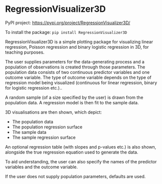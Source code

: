 # RegressionVisualizer3D

PyPI project: https://pypi.org/project/RegressionVisualizer3D/

To install the package: `pip install RegressionVisualizer3D`

RegressionVisualizer3D is a simple plotting package for visualizing linear regression, Poisson regression and binary logistic regression in 3D, for teaching purposes.

The user supplies parameters for the data-generating process and a population of observations is created through those parameters. The population data consists of two continuous predictor variables and one outcome variable. The type of outcome variable depends on the type of regression model being visualized (continuous for linear regression, binary for logistic regression etc.)..

A random sample (of a size specified by the user) is drawn from the population data. A regression model is then fit to the sample data.

3D visualisations are then shown, which depict:

* The population data
* The population regression surface
* The sample data
* The sample regression surface

An optional regression table (with slopes and p-values etc.) is also shown, alongside the true regression equation used to generate the data.

To aid understanding, the user can also specify the names of the predictor variables and the outcome variable.

If the user does not supply population parameters, defaults are used.
